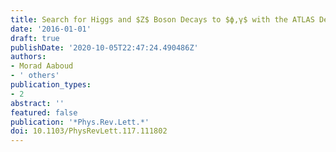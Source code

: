 ```yaml
---
title: Search for Higgs and $Z$ Boson Decays to $ϕ,γ$ with the ATLAS Detector
date: '2016-01-01'
draft: true
publishDate: '2020-10-05T22:47:24.490486Z'
authors:
- Morad Aaboud
- ' others'
publication_types:
- 2
abstract: ''
featured: false
publication: '*Phys.Rev.Lett.*'
doi: 10.1103/PhysRevLett.117.111802
---
```


